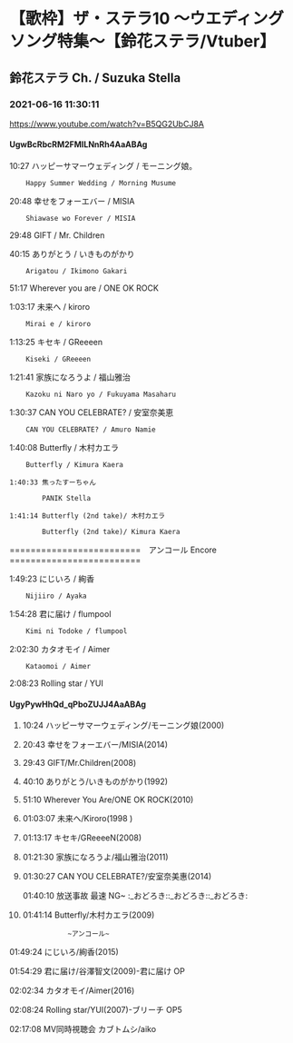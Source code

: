# 【歌枠】ザ・ステラ10 ～ウエディングソング特集～【鈴花ステラ/Vtuber】

## 鈴花ステラ Ch. / Suzuka Stella

### 2021-06-16 11:30:11

https://www.youtube.com/watch?v=B5QG2UbCJ8A

#### UgwBcRbcRM2FMILNnRh4AaABAg

10:27	ハッピーサマーウェディング / モーニング娘。

		Happy Summer Wedding / Morning Musume



20:48	幸せをフォーエバー / MISIA

		Shiawase wo Forever / MISIA



29:48	GIFT / Mr. Children



40:15	ありがとう / いきものがかり

		Arigatou / Ikimono Gakari



51:17	Wherever you are / ONE OK ROCK



1:03:17	未来へ / kiroro

		Mirai e / kiroro



1:13:25	キセキ / GReeeen

		Kiseki / GReeeen



1:21:41	家族になろうよ / 福山雅治

		Kazoku ni Naro yo / Fukuyama Masaharu



1:30:37	CAN YOU CELEBRATE? / 安室奈美恵

		CAN YOU CELEBRATE? / Amuro Namie



1:40:08	Butterfly / 木村カエラ

		Butterfly / Kimura Kaera

	1:40:33	焦ったすーちゃん

			PANIK Stella

	1:41:14	Butterfly (2nd take)/ 木村カエラ

			Butterfly (2nd take)/ Kimura Kaera



=========================　アンコール Encore　=========================



1:49:23	にじいろ / 絢香

		Nijiiro / Ayaka



1:54:28	君に届け / flumpool

		Kimi ni Todoke / flumpool



2:02:30	カタオモイ / Aimer

		Kataomoi / Aimer



2:08:23	Rolling star / YUI



#### UgyPywHhQd_qPboZUJJ4AaABAg

01. 10:24   ハッピーサマーウェディング/モーニング娘(2000)

02. 20:43   幸せをフォーエバー/MISIA(2014)

03. 29:43   GIFT/Mr.Children(2008)

04. 40:10   ありがとう/いきものがかり(1992)

05. 51:10   Wherever You Are/ONE OK ROCK(2010)

06. 01:03:07   未来へ/Kiroro(1998 )

07. 01:13:17   キセキ/GReeeeN(2008)

08. 01:21:30   家族になろうよ/福山雅治(2011)

09. 01:30:27   CAN YOU CELEBRATE?/安室奈美惠(2014) 

      01:40:10   放送事故 ​最速 NG~ :_おどろき::_おどろき::_おどろき:

10. 01:41:14   Butterfly/木村カエラ(2009)



                   ~アンコール~

01:49:24   にじいろ/絢香(2015)

01:54:29   君に届け/谷澤智文(2009)-君に届け OP

02:02:34   カタオモイ/Aimer(2016)

02:08:24   Rolling star/YUI(2007)-ブリーチ OP5

02:17:08 MV同時視聴会 カブトムシ/aiko

